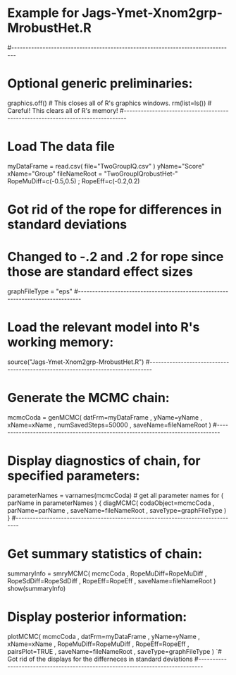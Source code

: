 # Example for Jags-Ymet-Xnom2grp-MrobustHet.R 
#------------------------------------------------------------------------------- 
# Optional generic preliminaries:
graphics.off() # This closes all of R's graphics windows.
rm(list=ls())  # Careful! This clears all of R's memory!
#------------------------------------------------------------------------------- 
# Load The data file 

myDataFrame = read.csv( file="TwoGroupIQ.csv" )
yName="Score"
xName="Group"
fileNameRoot = "TwoGroupIQrobustHet-" 
RopeMuDiff=c(-0.5,0.5) ; RopeEff=c(-0.2,0.2)
# Got rid of the rope for differences in standard deviations
# Changed to -.2 and .2 for rope since those are standard effect sizes


graphFileType = "eps" 
#------------------------------------------------------------------------------- 
# Load the relevant model into R's working memory:
source("Jags-Ymet-Xnom2grp-MrobustHet.R")
#------------------------------------------------------------------------------- 
# Generate the MCMC chain:
mcmcCoda = genMCMC( datFrm=myDataFrame , yName=yName , xName=xName ,
                    numSavedSteps=50000 , saveName=fileNameRoot )
#------------------------------------------------------------------------------- 
# Display diagnostics of chain, for specified parameters:
parameterNames = varnames(mcmcCoda) # get all parameter names
for ( parName in parameterNames ) {
  diagMCMC( codaObject=mcmcCoda , parName=parName , 
                saveName=fileNameRoot , saveType=graphFileType )
}
#------------------------------------------------------------------------------- 
# Get summary statistics of chain:
summaryInfo = smryMCMC( mcmcCoda , RopeMuDiff=RopeMuDiff , 
                        RopeSdDiff=RopeSdDiff , RopeEff=RopeEff ,
                        saveName=fileNameRoot )
show(summaryInfo)
# Display posterior information:
plotMCMC( mcmcCoda , datFrm=myDataFrame , yName=yName , xName=xName , 
          RopeMuDiff=RopeMuDiff  , RopeEff=RopeEff ,
          pairsPlot=TRUE , saveName=fileNameRoot , saveType=graphFileType )
         `# Got rid of the displays for the differneces in standard deviations
#------------------------------------------------------------------------------- 
